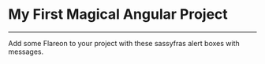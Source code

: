 # My First Magical Angular Project
---
Add some Flareon to your project with these sassyfras alert boxes with messages.
